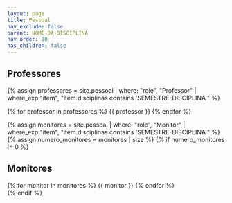 ```yaml
---
layout: page
title: Pessoal
nav_exclude: false
parent: NOME-DA-DISCIPLINA
nav_order: 10
has_children: false
---
```


## Professores

{% assign professores = site.pessoal 
   | where: "role", "Professor"
   | where_exp:"item", "item.disciplinas contains 'SEMESTRE-DISCIPLINA'" %}
<div class="role">
{% for professor in professores %}
{{ professor }}
{% endfor %}
</div>


{% assign monitores = site.pessoal
   | where: "role", "Monitor"
   | where_exp:"item", "item.disciplinas contains 'SEMESTRE-DISCIPLINA'" %}
{% assign numero_monitores = monitores | size %}
{% if numero_monitores != 0 %}
## Monitores

<div class="role">
  {% for monitor in monitores %}
  {{ monitor }}
  {% endfor %}
</div>
{% endif %}

